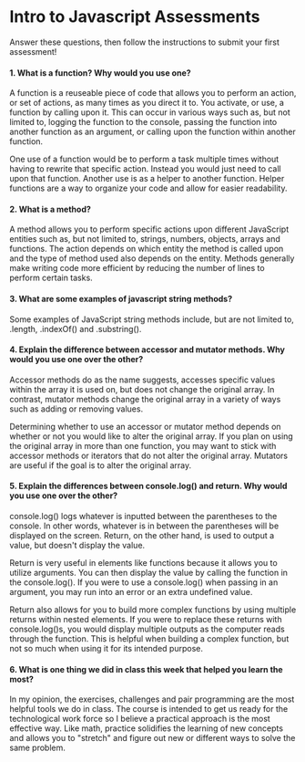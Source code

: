 # Intro to Javascript Assessments

Answer these questions, then follow the instructions to submit your first assessment!

#### 1. What is a function? Why would you use one?
A function is a reuseable piece of code that allows you to perform an action, or set of actions, as many times as you direct it to. You activate, or use, a function by calling upon it. This can occur in various ways such as, but not limited to, logging the function to the console, passing the function into another function as an argument, or calling upon the function within another function.

One use of a function would be to perform a task multiple times without having to rewrite that specific action. Instead you would just need to call upon that function. Another use is as a helper to another function. Helper functions are a way to organize your code and allow for easier readability.

#### 2. What is a method?
A method allows you to perform specific actions upon different JavaScript entities such as, but not limited to, strings, numbers, objects, arrays and functions. The action depends on which entity the method is called upon and the type of method used also depends on the entity. Methods generally make writing code more efficient by reducing the number of lines to perform certain tasks.

#### 3. What are some examples of javascript string methods?
Some examples of JavaScript string methods include, but are not limited to, .length, .indexOf() and .substring().

#### 4. Explain the difference between accessor and mutator methods. Why would you use one over the other?
Accessor methods do as the name suggests, accesses specific values within the array it is used on, but does not change the original array. In contrast, mutator methods change the original array in a variety of ways such as adding or removing values.

Determining whether to use an accessor or mutator method depends on whether or not you would like to alter the original array. If you plan on using the original array in more than one function, you may want to stick with accessor methods or iterators that do not alter the original array. Mutators are useful if the goal is to alter the original array.

#### 5. Explain the differences between console.log() and return. Why would you use one over the other?
console.log() logs whatever is inputted between the parentheses to the console. In other words, whatever is in between the parentheses will be displayed on the screen. Return, on the other hand, is used to output a value, but doesn't display the value.

Return is very useful in elements like functions because it allows you to utilize arguments. You can then display the value by calling the function in the console.log(). If you were to use a console.log() when passing in an argument, you may run into an error or an extra undefined value.

Return also allows for you to build more complex functions by using multiple returns within nested elements. If you were to replace these returns with console.log()s, you would display multiple outputs as the computer reads through the function. This is helpful when building a complex function, but not so much when using it for its intended purpose.

#### 6. What is one thing we did in class this week that helped you learn the most?
In my opinion, the exercises, challenges and pair programming are the most helpful tools we do in class. The course is intended to get us ready for the technological work force so I believe a practical approach is the most effective way. Like math, practice solidifies the learning of new concepts and allows you to "stretch" and figure out new or different ways to solve the same problem.
